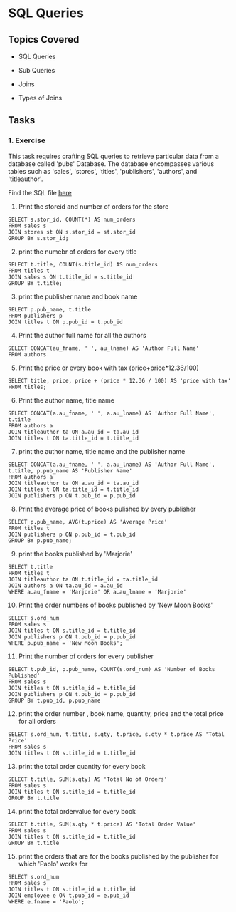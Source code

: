 # SQL Queries 

## Topics Covered

* SQL Queries

* Sub Queries

* Joins

* Types of Joins


## Tasks

### 1. Exercise


This task requires crafting SQL queries to retrieve particular data from a database called 'pubs' Database. The database encompasses various tables such as 'sales', 'stores', 'titles', 'publishers', 'authors', and 'titleauthor'.

Find the SQL file [here](./Day17-Assignment.sql)


1) Print the storeid and number of orders for the store

```
SELECT s.stor_id, COUNT(*) AS num_orders
FROM sales s
JOIN stores st ON s.stor_id = st.stor_id
GROUP BY s.stor_id;
```

2) print the numebr of orders for every title

```
SELECT t.title, COUNT(s.title_id) AS num_orders
FROM titles t
JOIN sales s ON t.title_id = s.title_id
GROUP BY t.title;
```

3) print the publisher name and book name

```
SELECT p.pub_name, t.title 
FROM publishers p
JOIN titles t ON p.pub_id = t.pub_id
```


4) Print the author full name for all the authors

```
SELECT CONCAT(au_fname, ' ', au_lname) AS 'Author Full Name'
FROM authors 
```

5) Print the price or every book with tax (price+price*12.36/100)

```
SELECT title, price, price + (price * 12.36 / 100) AS 'price with tax'
FROM titles;
```

6) Print the author name, title name

```
SELECT CONCAT(a.au_fname, ' ', a.au_lname) AS 'Author Full Name', t.title
FROM authors a
JOIN titleauthor ta ON a.au_id = ta.au_id
JOIN titles t ON ta.title_id = t.title_id
```

7) print the author name, title name and the publisher name

```
SELECT CONCAT(a.au_fname, ' ', a.au_lname) AS 'Author Full Name', t.title, p.pub_name AS 'Publisher Name'
FROM authors a
JOIN titleauthor ta ON a.au_id = ta.au_id
JOIN titles t ON ta.title_id = t.title_id 
JOIN publishers p ON t.pub_id = p.pub_id
```

8) Print the average price of books pulished by every publisher

```
SELECT p.pub_name, AVG(t.price) AS 'Average Price'
FROM titles t
JOIN publishers p ON p.pub_id = t.pub_id
GROUP BY p.pub_name;
```

9) print the books published by 'Marjorie'

```
SELECT t.title
FROM titles t
JOIN titleauthor ta ON t.title_id = ta.title_id
JOIN authors a ON ta.au_id = a.au_id
WHERE a.au_fname = 'Marjorie' OR a.au_lname = 'Marjorie'
```

10) Print the order numbers of books published by 'New Moon Books'

```
SELECT s.ord_num
FROM sales s
JOIN titles t ON s.title_id = t.title_id
JOIN publishers p ON t.pub_id = p.pub_id
WHERE p.pub_name = 'New Moon Books';
```

11) Print the number of orders for every publisher

```
SELECT t.pub_id, p.pub_name, COUNT(s.ord_num) AS 'Number of Books Published'
FROM sales s
JOIN titles t ON s.title_id = t.title_id
JOIN publishers p ON t.pub_id = p.pub_id
GROUP BY t.pub_id, p.pub_name
```

12) print the order number , book name, quantity, price and the total price for all orders

```
SELECT s.ord_num, t.title, s.qty, t.price, s.qty * t.price AS 'Total Price'
FROM sales s
JOIN titles t ON s.title_id = t.title_id
```

13) print the total order quantity for every book

```
SELECT t.title, SUM(s.qty) AS 'Total No of Orders'
FROM sales s
JOIN titles t ON s.title_id = t.title_id
GROUP BY t.title
```

14) print the total ordervalue for every book

```
SELECT t.title, SUM(s.qty * t.price) AS 'Total Order Value'
FROM sales s
JOIN titles t ON s.title_id = t.title_id
GROUP BY t.title
```

15) print the orders that are for the books published by the publisher for which 'Paolo' works for

```
SELECT s.ord_num
FROM sales s
JOIN titles t ON s.title_id = t.title_id
JOIN employee e ON t.pub_id = e.pub_id
WHERE e.fname = 'Paolo';
```


